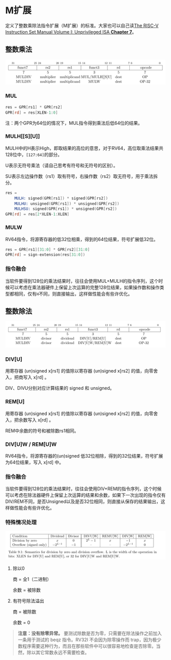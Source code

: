 # M扩展

定义了整数乘除法指令扩展（M扩展）的标准。大家也可以自己读[The RISC-V Instruction Set Manual Volume I: Unprivileged ISA **Chapter 7**](https://riscv.org/wp-content/uploads/2019/06/riscv-spec.pdf)。

## 整数乘法
![](../img/rv64_mul.png)

### MUL

```asm
res = GPR[rs1] * GPR[rs2]
GPR[rd] = res[XLEN-1:0]
```

注：两个GPR为64位的情况下，MUL指令得到乘法后低64位的结果。

### MULH\[\[S][U]]

MULH中的H表示High，即取结果的高位的意思，对于RV64，高位取乘法结果共128位中，`[127:64]`的部分。

U表示无符号乘法（请自己思考有符号和无符号的区别）。

SU表示左边操作数（rs1）取有符号，右操作数（rs2）取无符号，用于乘法拆分。

```asm
res = 
    MULH: signed(GPR[rs1]) * signed(GPR[rs2])
    MULHU: unsigned(GPR[rs1]) * unsigned(GPR[rs2])
    MULHSU: signed(GPR[rs1]) * unsigned(GPR[rs2])
GPR[rd] = res[2*XLEN-1:XLEN]
```

### MULW

RV64指令，将源寄存器的低32位相乘，得到的64位结果，符号扩展低32位。

```asm
res = GPR[rs1][31:0] * GPR[rs2][31:0]
GPR[rd] = sign-extension(res[31:0])
```

### 指令融合

当软件要得到128位的乘法结果时，往往会使用MUL+MULH的指令序列，这个时候可以考虑在乘法器硬件上保留上次运算的完整128位结果，如果操作数和操作类型都相同，仅有`H`不同，则直接输出，这样做性能会有些许优化。

## 整数除法
![](../img/rv64_div.png)

### DIV[U]
用寄存器 (un)signed x[rs1] 的值除以寄存器 (un)signed x[rs2] 的值，向零舍入，把商写入 x[rd] 。

DIV、DIVU分别对应计算结果的 signed 和 unsigned。

### REM[U]
用寄存器 (un)signed x[rs1] 的值除以寄存器 (un)signed x[rs2] 的值，向零舍入，把余数写入 x[rd] 。

REM中余数的符号和被除数rs1相同。

### DIV[U]W / REM[U]W
RV64指令，将源寄存器的(un)signed 低32位相除，得到的32位结果，符号扩展为64位结果，写入 x[rd] 中。

### 指令融合

当软件要得到128位的乘法结果时，往往会使用DIV+REM的指令序列，这个时候可以考虑在除法器硬件上保留上次运算的结果和余数，如果下一次出现的指令仅有DIV/REM不同，是否Unsigned以及是否32位相同，则直接从保存的结果输出，这样做性能会有些许优化。

### 特殊情况处理

![](../img/rv64_div_except.png)

1. 除以0

    商 = 全1（二进制）

    余数 = 被除数

2. 有符号除法溢出

    商 = 被除数

    余数 = 0

> **注意：没有除零异常。**
要测试除数是否为零，只需要在除法操作之前加入一条用于测试的 beqz 指令。RV32I 不会因为除零操作而 trap，因为极少数程序需要这种行为，而且在那些软件中可以很容易地检查是否除零。当然，除以其它常数永远不需要检查。